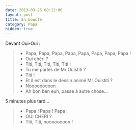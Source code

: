 ```yaml
---
date: 2013-03-26 08:12:00
layout: post
title: En boucle
category: Papa
hidden: true
---
```


Devant Oui-Oui :

> - Papa, Papa, Papa, Papa, Papa, Papa, Papa, Papa ! 
> - Oui chéri ? 
> - Titi, Titi, Titi, Titi, Titi ! 
> - Tu me parles de Mr Ouistiti ? 
> - Titi ! 
> - Et il est dans le dessin animé Mr Ouistiti ? 
> - Nooooooooon 
> - Ah bon ben euh, passe à autre chose...

5 minutes plus tard...

> - Papa ! Papa ! Papa ! 
> - OUI CHERI ? 
> - Titi, Titi, noooooooon !

